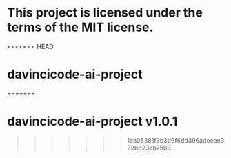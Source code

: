 # This project is licensed under the terms of the MIT license.

<<<<<<< HEAD
# davincicode-ai-project
=======
# davincicode-ai-project v1.0.1
>>>>>>> 1ca05381f3b3d6f6dd396adeeae372bb23eb7503
